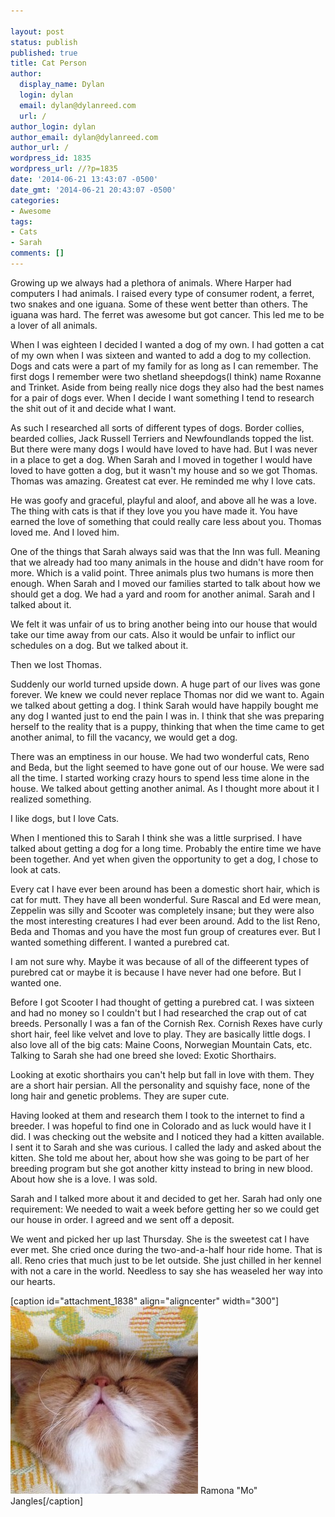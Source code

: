 ```yaml
---

layout: post
status: publish
published: true
title: Cat Person
author:
  display_name: Dylan
  login: dylan
  email: dylan@dylanreed.com
  url: /
author_login: dylan
author_email: dylan@dylanreed.com
author_url: /
wordpress_id: 1835
wordpress_url: //?p=1835
date: '2014-06-21 13:43:07 -0500'
date_gmt: '2014-06-21 20:43:07 -0500'
categories:
- Awesome
tags:
- Cats
- Sarah
comments: []
---
```


Growing up we always had a plethora of animals. Where Harper had computers I had animals. I raised every type of consumer rodent, a ferret, two snakes and one iguana. Some of these went better than others. The iguana was hard. The ferret was awesome but got cancer. This led me to be a lover of all animals.

When I was eighteen I decided I wanted a dog of my own. I had gotten a cat of my own when I was sixteen and wanted to add a dog to my collection. Dogs and cats were a part of my family for as long as I can remember. The first dogs I remember were two shetland sheepdogs(I think) name Roxanne and Trinket. Aside from being really nice dogs they also had the best names for a pair of dogs ever. When I decide I want something I tend to research the shit out of it and decide what I want.

As such I researched all sorts of different types of dogs. Border collies, bearded collies, Jack Russell Terriers and Newfoundlands topped the list. But there were many dogs I would have loved to have had. But I was never in a place to get a dog. When Sarah and I moved in together I would have loved to have gotten a dog, but it wasn't my house and so we got Thomas. Thomas was amazing. Greatest cat ever. He reminded me why I love cats.

He was goofy and graceful, playful and aloof, and above all he was a love. The thing with cats is that if they love you you have made it. You have earned the love of something that could really care less about you. Thomas loved me. And I loved him.

One of the things that Sarah always said was that the Inn was full. Meaning that we already had too many animals in the house and didn't have room for more. Which is a valid point. Three animals plus two humans is more then enough. When Sarah and I moved our families started to talk about how we should get a dog. We had a yard and room for another animal. Sarah and I talked about it.

We felt it was unfair of us to bring another being into our house that would take our time away from our cats. Also it would be unfair to inflict our schedules on a dog. But we talked about it.

Then we lost Thomas.

Suddenly our world turned upside down. A huge part of our lives was gone forever. We knew we could never replace Thomas nor did we want to. Again we talked about getting a dog. I think Sarah would have happily bought me any dog I wanted just to end the pain I was in. I think that she was preparing herself to the reality that is a puppy, thinking that when the time came to get another animal, to fill the vacancy, we would get a dog.

There was an emptiness in our house. We had two wonderful cats, Reno and Beda, but the light seemed to have gone out of our house. We were sad all the time. I started working crazy hours to spend less time alone in the house. We talked about getting another animal. As I thought more about it I realized something.

I like dogs, but I love Cats.

When I mentioned this to Sarah I think she was a little surprised. I have talked about getting a dog for a long time. Probably the entire time we have been together. And yet when given the opportunity to get a dog, I chose to look at cats.

Every cat I have ever been around has been a domestic short hair, which is cat for mutt. They have all been wonderful. Sure Rascal and Ed were mean, Zeppelin was silly and Scooter was completely insane; but they were also the most interesting creatures I had ever been around. Add to the list Reno, Beda and Thomas and you have the most fun group of creatures ever. But I wanted something different. I wanted a purebred cat.

I am not sure why. Maybe it was because of all of the diffeerent types of purebred cat or maybe it is because I have never had one before. But I wanted one.

Before I got Scooter I had thought of getting a purebred cat. I was sixteen and had no money so I couldn't but I had researched the crap out of cat breeds. Personally I was a fan of the Cornish Rex. Cornish Rexes have curly short hair, feel like velvet and love to play. They are basically little dogs. I also love all of the big cats: Maine Coons, Norwegian Mountain Cats, etc. Talking to Sarah she had one breed she loved: Exotic Shorthairs.

Looking at exotic shorthairs you can't help but fall in love with them. They are a short hair persian. All the personality and squishy face, none of the long hair and genetic problems. They are super cute.

Having looked at them and research them I took to the internet to find a breeder. I was hopeful to find one in Colorado and as luck would have it I did. I was checking out the website and I noticed they had a kitten available. I sent it to Sarah and she was curious. I called the lady and asked about the kitten. She told me about her, about how she was going to be part of her breeding program but she got another kitty instead to bring in new blood. About how she is a love. I was sold.

Sarah and I talked more about it and decided to get her. Sarah had only one requirement: We needed to wait a week before getting her so we could get our house in order. I agreed and we sent off a deposit.

We went and picked her up last Thursday. She is the sweetest cat I have ever met. She cried once during the two-and-a-half hour ride home. That is all. Reno cries that much just to be let outside. She just chilled in her kennel with not a care in the world. Needless to say she has weaseled her way into our hearts.

[caption id="attachment_1838" align="aligncenter" width="300"][![Ramona ][1]][2] Ramona "Mo" Jangles[/caption]

   [1]: /media/2014/06/2014-06-20-16.17.18-300x300.jpg
   [2]: /media/2014/06/2014-06-20-16.17.18.jpg

